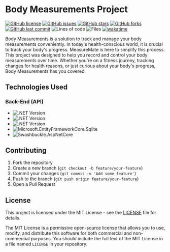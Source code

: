 # Body Measurements Project

[![GitHub license](https://img.shields.io/github/license/ricardocardoso-dev/bodyMeasurements?color=brightgreen)](https://github.com/ricardocardoso-dev/bodyMeasurements/blob/main/LICENSE)
[![GitHub issues](https://img.shields.io/github/issues/ricardocardoso-dev/bodyMeasurements?color=brightgreen)](https://github.com/ricardocardoso-dev/bodyMeasurements/issues)
[![GitHub stars](https://img.shields.io/github/stars/ricardocardoso-dev/bodyMeasurements?color=brightgreen)](https://github.com/ricardocardoso-dev/bodyMeasurements/stargazers)
[![GitHub forks](https://img.shields.io/github/forks/ricardocardoso-dev/bodyMeasurements?color=brightgreen)](https://github.com/ricardocardoso-dev/bodyMeasurements/network)
[![GitHub last commit](https://img.shields.io/github/last-commit/ricardocardoso-dev/bodyMeasurements?color=brightgreen)](https://github.com/ricardocardoso-dev/bodyMeasurements/commits/main)
![Lines of code](https://tokei.rs/b1/github/ricardocardoso-dev/bodyMeasurements?category=code)
![Files](https://tokei.rs/b1/github/ricardocardoso-dev/bodyMeasurements?category=files)
[![wakatime](https://wakatime.com/badge/user/957be417-f277-4ae4-a449-e6bc5785d785/project/018b0769-da37-4d29-8fa1-10b51e4fc819.svg)](https://wakatime.com/badge/user/957be417-f277-4ae4-a449-e6bc5785d785/project/018b0769-da37-4d29-8fa1-10b51e4fc819)

Body Measurements is a solution to track and manage your body measurements conveniently. In today's health-conscious world, it is crucial to track your body's progress. MeasureMate is here to simplify this process. This project was designed to help you record and control your body measurements over time. Whether you're on a fitness journey, tracking changes for health reasons, or just curious about your body's progress, Body Measurements has you covered.

## Technologies Used

<h3>Back-End (API) </h3>  

- ![.NET Version](https://img.shields.io/badge/.NET_Core-8.0-purple)
- ![.NET Version](https://img.shields.io/badge/CSharp-12.0-purple)
- ![.NET Version](https://img.shields.io/badge/EF_Core-7.0.11-purple)
- ![Microsoft.EntityFrameworkCore.Sqlite](https://img.shields.io/badge/EF_Sqlite-7.0.11-purple)
- ![Swashbuckle.AspNetCore](https://img.shields.io/badge/Swashbuckle_Swagger-6.5.0-darkgreen)

## Contributing

1. Fork the repository
2. Create a new branch (`git checkout -b feature/your-feature`)
3. Commit your changes (`git commit -m 'Add some feature'`)
4. Push to the branch (`git push origin feature/your-feature`)
5. Open a Pull Request


## License

This project is licensed under the MIT License - see the [LICENSE](LICENSE) file for details.

The MIT License is a permissive open-source license that allows you to use, modify, and distribute this software for both commercial and non-commercial purposes. You should include the full text of the MIT License in a file named `LICENSE` in your repository.
